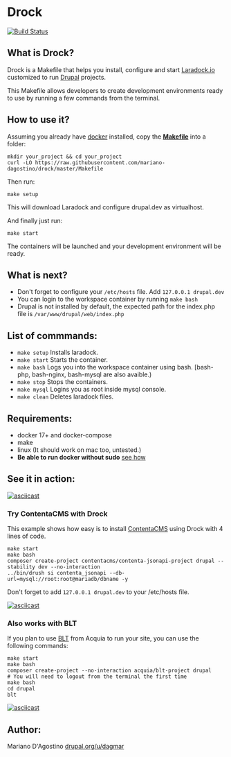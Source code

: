 # Drock

[![Build Status](https://travis-ci.org/mariano-dagostino/drock.svg?branch=master)](https://travis-ci.org/mariano-dagostino/drock)

## What is Drock?

Drock is a Makefile that helps you install, configure and start
[Laradock.io](https://github.com/laradock/laradock) customized to run
[Drupal](https://drupal.org) projects.

This Makefile allows developers to create development environments ready to
use by running a few commands from the terminal.

## How to use it?

Assuming you already have [docker](https://www.docker.com) installed, copy the
**[Makefile](https://raw.githubusercontent.com/mariano-dagostino/drock/master/Makefile)** into a folder:

```
mkdir your_project && cd your_project
curl -LO https://raw.githubusercontent.com/mariano-dagostino/drock/master/Makefile
```

Then run:

`make setup`

This will download Laradock and configure drupal.dev as virtualhost.

And finally just run:

`make start`

The containers will be launched and your development environment will be ready.

## What is next?

- Don't forget to configure your `/etc/hosts` file. Add `127.0.0.1 drupal.dev`
- You can login to the workspace container by running `make bash`
- Drupal is not installed by default, the expected path for the index.php file is `/var/www/drupal/web/index.php`

## List of commmands:

- `make setup` Installs laradock.
- `make start` Starts the container.
- `make bash`  Logs you into the workspace container using bash. [bash-php, bash-nginx, bash-mysql are also avaible.)
- `make stop`  Stops the containers.
- `make mysql` Logins you as root inside mysql console.
- `make clean` Deletes laradock files.

## Requirements:

- docker 17+ and docker-compose
- make
- linux (It should work on mac too, untested.)
- **Be able to run docker without sudo** [see how](https://docs.docker.com/engine/installation/linux/linux-postinstall/)

## See it in action:

[![asciicast](https://asciinema.org/a/3tn1LeRxKMuViYCy9dubuui7F.png)](https://asciinema.org/a/3tn1LeRxKMuViYCy9dubuui7F)

### Try ContentaCMS with Drock

This example shows how easy is to install [ContentaCMS](http://www.contentacms.org/) using Drock with 4 lines of code.

```
make start
make bash
composer create-project contentacms/contenta-jsonapi-project drupal --stability dev --no-interaction
../bin/drush si contenta_jsonapi --db-url=mysql://root:root@mariadb/dbname -y
```

Don't forget to add `127.0.0.1 drupal.dev` to your /etc/hosts file.

[![asciicast](https://asciinema.org/a/oVN2iPf1ZSsob7NI95Uuz6MAx.png)](https://asciinema.org/a/oVN2iPf1ZSsob7NI95Uuz6MAx)

### Also works with BLT

If you plan to use [BLT](http://blt.readthedocs.io/en/latest/readme/creating-new-project/) from Acquia to run your site, you can use the following commands:

```
make start
make bash
composer create-project --no-interaction acquia/blt-project drupal
# You will need to logout from the terminal the first time
make bash
cd drupal
blt
```

[![asciicast](https://asciinema.org/a/a3iSaIHBqkLFs4hhOMhe7lrg6.png)](https://asciinema.org/a/a3iSaIHBqkLFs4hhOMhe7lrg6)

## Author:

Mariano D'Agostino [drupal.org/u/dagmar](https://www.drupal.org/user/154086)
